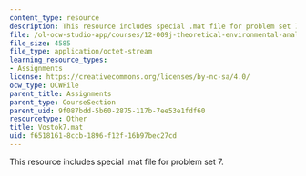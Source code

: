 ```yaml
---
content_type: resource
description: This resource includes special .mat file for problem set 7.
file: /ol-ocw-studio-app/courses/12-009j-theoretical-environmental-analysis-spring-2015/f65181618ccb1896f12f16b97bec27cd_Vostok7.mat
file_size: 4585
file_type: application/octet-stream
learning_resource_types:
- Assignments
license: https://creativecommons.org/licenses/by-nc-sa/4.0/
ocw_type: OCWFile
parent_title: Assignments
parent_type: CourseSection
parent_uid: 9f087bdd-5b60-2875-117b-7ee53e1fdf60
resourcetype: Other
title: Vostok7.mat
uid: f6518161-8ccb-1896-f12f-16b97bec27cd
---
```

This resource includes special .mat file for problem set 7.
